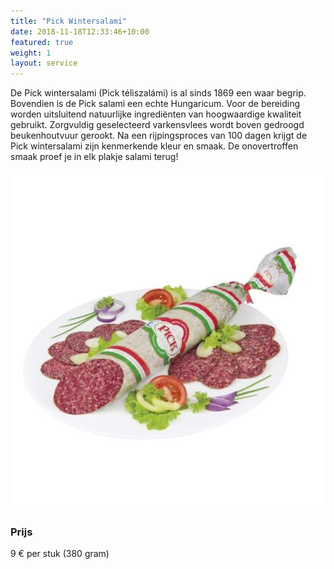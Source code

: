 ```yaml
---
title: "Pick Wintersalami"
date: 2018-11-18T12:33:46+10:00
featured: true
weight: 1
layout: service
---
```


De Pick wintersalami (Pick téliszalámi) is al sinds 1869 een waar begrip. Bovendien is de Pick salami een echte Hungaricum. Voor de bereiding worden uitsluitend natuurlijke ingrediënten van hoogwaardige kwaliteit gebruikt. Zorgvuldig geselecteerd varkensvlees wordt boven gedroogd beukenhoutvuur gerookt. Na een rijpingsproces van 100 dagen krijgt de Pick wintersalami zijn kenmerkende kleur en smaak. De onovertroffen smaak proef je in elk plakje salami terug!

![Wintersalami](/images/wintersalami.jpg)


### Prijs

9 € per stuk (380 gram)
